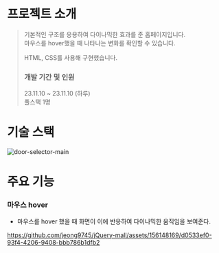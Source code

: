 # 프로젝트 소개

> 기본적인 구조를 응용하여 다이나믹한 효과를 준 홈페이지입니다.  \
> 마우스를 hover했을 때 나타나는 변화를 확인할 수 있습니다.
> 
> HTML, CSS를 사용해 구현했습니다.
> 
> ### 개발 기간 및 인원
> 23.11.10 ~ 23.11.10 (하루) \
> 풀스택 1명


# 기술 스택
![door-selector-main](https://github.com/jeong9745/door-selector-main/assets/156148169/64f7abeb-96da-4fab-9d2d-90980b9cdd7f)

# 주요 기능

### 마우스 hover
- 마우스를 hover 했을 때 화면이 이에 반응하여 다이나믹한 움직임을 보여준다.

https://github.com/jeong9745/jQuery-mall/assets/156148169/d0533ef0-93f4-4206-9408-bbb786b1dfb2


